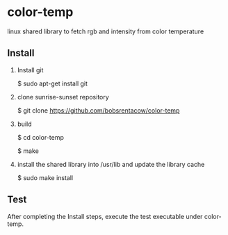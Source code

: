 # color-temp
linux shared library to fetch rgb and intensity from color temperature

Install
-------

1) Install git

    $ sudo apt-get install git

3) clone sunrise-sunset repository

    $ git clone https://github.com/bobsrentacow/color-temp
      
5) build

    $ cd color-temp
    
    $ make

6) install the shared library into /usr/lib and update the library cache

    $ sudo make install

Test
-------

After completing the Install steps, execute the test executable under color-temp.
